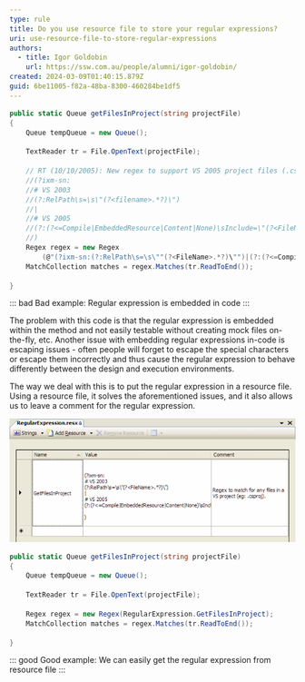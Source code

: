 ```yaml
---
type: rule
title: Do you use resource file to store your regular expressions?
uri: use-resource-file-to-store-regular-expressions
authors:
  - title: Igor Goldobin
    url: https://ssw.com.au/people/alumni/igor-goldobin/
created: 2024-03-09T01:40:15.879Z
guid: 6be11005-f82a-48ba-8300-460284be1df5
---
```

```cs
public static Queue getFilesInProject(string projectFile)
{
	Queue tempQueue = new Queue();

	TextReader tr = File.OpenText(projectFile);

	// RT (10/10/2005): New regex to support VS 2005 project files (.csproj & .vbproj)
	//(?ixm-sn:
	//# VS 2003
	//(?:RelPath\s=\s\"(?<filename>.*?)\")
	//|
	//# VS 2005
	//(?:(?<=Compile|EmbeddedResource|Content|None)\sInclude=\"(?<FileName>.*?)\")
	//)
	Regex regex = new Regex
	    (@"(?ixm-sn:(?:RelPath\s=\s\""(?<FileName>.*?)\"")|(?:(?<=Compile|EmbeddedResource|Content|None)\sInclude=\""(?<FileName>.*?)\""))");
	MatchCollection matches = regex.Matches(tr.ReadToEnd());

}
```

::: bad
Bad example: Regular expression is embedded in code
:::

The problem with this code is that the regular expression is embedded within the method and not easily testable without creating mock files on-the-fly, etc. Another issue with embedding regular expressions in-code is escaping issues - often people will forget to escape the special characters or escape them incorrectly and thus cause the regular expression to behave differently between the design and execution environments.

The way we deal with this is to put the regular expression in a resource file. Using a resource file, it solves the aforementioned issues, and it also allows us to leave a comment for the regular expression.

![Figure: The regular expression (with comment) is stored in a resource file (Good)](resourceregularexpression.gif)

```cs
public static Queue getFilesInProject(string projectFile)
{
	Queue tempQueue = new Queue();

	TextReader tr = File.OpenText(projectFile);

	Regex regex = new Regex(RegularExpression.GetFilesInProject);
	MatchCollection matches = regex.Matches(tr.ReadToEnd());

}
```

::: good
Good example: We can easily get the regular expression from resource file
:::

